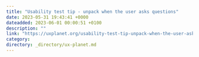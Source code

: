 ```yaml
---
title: "Usability test tip - unpack when the user asks questions"
date: 2023-05-31 19:43:41 +0000
dateadded: 2023-06-01 00:00:51 +0100
description: ""
link: "https://uxplanet.org/usability-test-tip-unpack-when-the-user-asks-questions-83e392c887fc?source=rss----819cc2aaeee0---4"
category:
directory: _directory/ux-planet.md
---
```

